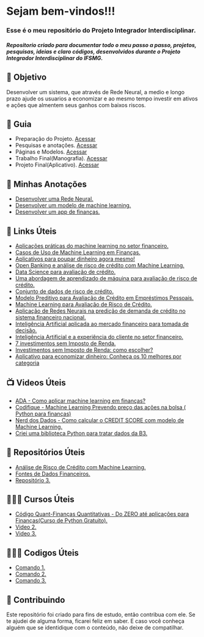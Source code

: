 <!--
# Projeto_-Integrador_Interdisciplinar
Repositorio criado para documentar todo o meu passo a passo, projetos, pesquisas, ideias e claro códigos, desenvolvidos durante o Projeto Integrador Interdisciplinar do IFSMG.
-->

<h1> Sejam bem-vindos!!!</h1>
<h3>Esse é o meu repositório do Projeto Integrador Interdisciplinar.</h3>
<h5> 
 Repositorio criado para documentar todo o meu passo a passo, projetos, pesquisas, ideias e claro códigos, desenvolvidos durante o Projeto Integrador Interdisciplinar do IFSMG.
 </h5> 

<h2> 🎯 Objetivo </h2>
Desenvolver um sistema, que através de Rede Neural, a medio e longo prazo ajude os usuarios a economizar e ao mesmo tempo investir em ativos e ações que almentem seus ganhos com baixos riscos.

<h2 dir="auto"> 🚦 Guia </h2>
<ul dir="auto">
 <li> Preparação do Projeto. <a href="https://">Acessar</a> </li>
 <li> Pesquisas e anotações. <a href="https://"> Acessar </a> </li>
 <li> Páginas e Modelos. <a href="https://"> Acessar </a> </li>
 <li> Trabalho Final(Manografia). <a href="https://github.com/Diegojfsr/Projeto_Integrador_Interdisciplinar/blob/main/Trabalho%20Final(Manografia)/Intelig%C3%AAncia%20Artificial%20Aplicada%20ao%20Mercado%20Financeiro%20para%20Investimentos%2C%20Economia%20e%20Tomada%20de%20Decis%C3%A3o.pdf"> Acessar </a> </li>
 <li> Projeto Final(Aplicativo). <a href="https://github.com/Diegojfsr/Projeto_Integrador_Interdisciplinar/blob/main/Projeto%20Final(Aplicativo)/Captura%20de%20tela%202023-03-23%20151129.jpg"> Acessar </a> </li>
 
 
</ul>


<h2 dir="auto"> 📝 Minhas Anotações </h2>
<ul dir="auto">
  <li><a href="https://"> Desenvolver uma Rede Neural. </a></li>
  <li><a href="https:/"> Desenvolver um modelo de machine learning. </a></li>
  <li><a href="https://"> Desenvolver um app de finanças. </a></li>
  
</ul>

<h2 dir="auto"> 🔗 Links Úteis </h2>
<ul dir="auto">
  <li><a href="https://cantarinobrasileiro.com.br/blog/4-aplicacoes-praticas-do-machine-learning-no-setor-financeiro/">Aplicações práticas do machine learning no setor financeiro.</a></li>
  <li><a href="https://blog.dsacademy.com.br/10-casos-de-uso-de-machine-learning-em_financas/">Casos de Uso de Machine Learning em Finanças.</a></li>
  <li><a href="https://novoidealconsultoria.com.br/dicas/aplicativos-para-poupar-dinheiro-agora-mesmo/?pht=36801570733355363&utm_source=google&utm_medium=cpc&utm_campaign=google&gclid=Cj0KCQjw8e-gBhD0ARIsAJiDsaWVOEOA6ShuudFq_IJqEKcxe-3_5ouEyk42IlbH225V7fO-WSOWjq4aAjDuEALw_wcB">Aplicativos para poupar dinheiro agora mesmo!</a></li>
  <li><a href="https://www.linkedin.com/pulse/open-banking-e-an%C3%A1lise-de-risco-cr%C3%A9dito-com-machine-learning-vivas/?originalSubdomain=pt">Open Banking e análise de risco de crédito com Machine Learning.</a></li>
  <li><a href="https://ilumeo.com.br/todos-posts/2021/07/20/data-science-para-avaliacao-de-credito">Data Science para avaliação de crédito.</a></li>
  <li><a href="https://towardsdatascience.com/a-machine-learning-approach-to-credit-risk-assessment-ba8eda1cd11f">Uma abordagem de aprendizado de máquina para avaliação de risco de crédito.</a></li>
  <li><a href="https://www.kaggle.com/datasets/laotse/credit-risk-dataset">Conjunto de dados de risco de crédito.</a></li>
  <li><a href="https://webcache.googleusercontent.com/search?q=cache:_zEYhAiihvkJ:https://sol.sbc.org.br/index.php/erigo/article/download/9098/9000/&cd=17&hl=pt-PT&ct=clnk&gl=br">Modelo Preditivo para Avaliação de Crédito em Empréstimos Pessoais.</a></li>
  <li><a href="https://medium.com/data-hackers/machine-learning-para-avalia%C3%A7%C3%A3o-de-risco-de-cr%C3%A9dito-49578b03b4b8">Machine Learning para Avaliação de Risco de Crédito.</a></li>
  <li><a href="https://repositorio.unb.br/bitstream/10482/1269/1/DISSERTACAO_2008_JorcenilsonPMaia.pdf">Aplicação de Redes Neurais na predição de demanda de crédito no sistema financeiro nacional.</a></li>
  <li><a href="https://repositorio.unisagrado.edu.br/jspui/bitstream/handle/166/1/INTELIG%C3%8ANCIA%20ARTIFICIAL.pdf">Inteligência Artificial aplicada ao mercado financeiro para tomada de decisão.</a></li>
  <li><a href="https://keroinovar.com.br/inteligencia-artificial-e-experiencia-do-cliente-no-setor-financeiro/">Inteligência Artificial e a experiência do cliente no setor financeiro.</a></li>

 <li><a href="https://riconnect.rico.com.vc/blog/investimentos-sem-imposto-renda/"> 7 investimentos sem Imposto de Renda.</a></li>
 <li><a href="https://blog.nubank.com.br/investimentos-sem-imposto-de-renda-2023/"> Investimentos sem Imposto de Renda: como escolher?</a></li>

 <li><a href="https://www.idinheiro.com.br/financaspessoais/aplicativo-para-economizar-dinheiro-10-melhores/">Aplicativo para economizar dinheiro: Conheça os 10 melhores por categoria</a></li>
  
</ul>



<h2 dir="auto"> 📺 Videos Úteis </h2>
<ul dir="auto">
  <li><a href="https://www.youtube.com/watch?v=z7DJdwSvgzE"> ADA - Como aplicar machine learning em finanças? </a></li>
  <li><a href="https://www.youtube.com/watch?v=CvfAx3_nGME&t=2s"> Codifique - Machine Learning Prevendo preço das ações na bolsa ( Python para finanças) </a></li>
  <li><a href="https://www.youtube.com/watch?v=lK8ANM7VkNU"> Nerd dos Dados - Como calcular o CREDIT SCORE com modelo de Machine Learning. </a></li>
  <li><a href="https://www.youtube.com/watch?v=FGFB9_eq4x4"> Criei uma biblioteca Python para tratar dados da B3. </a></li>
  
</ul>

<h2 dir="auto"> 💼 Repositórios Úteis </h2>
<ul dir="auto">
  <li><a href="https://github.com/otavio-s-s/data_science/blob/master/An%C3%A1lise%20de%20Risco%20de%20Cr%C3%A9dito%20com%20Machine%20Learning.ipynb"> Análise de Risco de Crédito com Machine Learning. </a></li>
  <li><a href="https://github.com/Tpessia/dados-financeiros"> Fontes de Dados Financeiros. </a></li>
  <li><a href="https://"> Repositório 3. </a></li>
  
</ul>

<h2 dir="auto"> 👨🏼‍🏫 Cursos Úteis </h2>
<ul dir="auto">
  <li><a href="https://www.youtube.com/watch?v=EyFzHTWiOIo"> Código Quant-Finanças Quantitativas - Do ZERO até aplicações para Finanças(Curso de Python Gratuito). </a></li>
  <li><a href="https://"> Video 2. </a></li>
  <li><a href="https://"> Video 3. </a></li>
  
</ul>


<h2 dir="auto"> 👩🏻‍💻 Codigos Úteis </h2>
<ul dir="auto">
  <li><a href="https://"> Comando 1. </a></li>
  <li><a href="https://"> Comando 2. </a></li>
  <li><a href="https://"> Comando 3. </a></li>
  
</ul>







<h2 dir="auto"> 🤝 Contribuindo </h2>
<p dir="auto">
  Este repositório foi criado para fins de estudo, então contribua com ele. Se te ajudei de alguma forma, ficarei feliz em
  saber. E caso você conheça alguém que se identidique com o conteúdo, não deixe de compatilhar.
</p>
